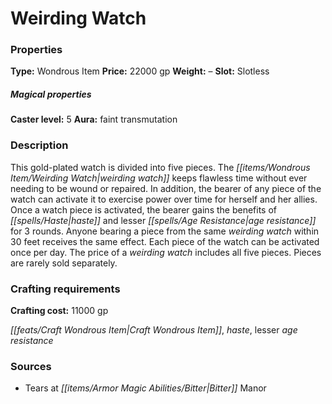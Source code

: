 ﻿---
Title: "Weirding Watch"
Type: "Wondrous Item"
Price: "22000 gp"
Weight: "–"
Slot: "Slotless"
Caster level: "5"
Aura: "faint transmutation"
Description: |
  "This gold-plated watch is divided into five pieces. The _weirding watch_ keeps flawless time without ever needing to be wound or repaired. In addition, the bearer of any piece of the watch can activate it to exercise power over time for herself and her allies. Once a watch piece is activated, the bearer gains the benefits of _haste_ and _lesser age resistance_ for 3 rounds. Anyone bearing a piece from the same _weirding watch_ within 30 feet receives the same effect. Each piece of the watch can be activated once per day. The price of a _weirding watch_ includes all five pieces. Pieces are rarely sold separately."
Crafting cost: "11000 gp"
Sources: "['Tears at Bitter Manor']"
---

# Weirding Watch

### Properties

**Type:** Wondrous Item **Price:** 22000 gp **Weight:** – **Slot:** Slotless

##### Magical properties

**Caster level:** 5 **Aura:** faint transmutation

### Description

This gold-plated watch is divided into five pieces. The _[[items/Wondrous Item/Weirding Watch|weirding watch]]_ keeps flawless time without ever needing to be wound or repaired. In addition, the bearer of any piece of the watch can activate it to exercise power over time for herself and her allies. Once a watch piece is activated, the bearer gains the benefits of _[[spells/Haste|haste]]_ and lesser _[[spells/Age Resistance|age resistance]]_ for 3 rounds. Anyone bearing a piece from the same _weirding watch_ within 30 feet receives the same effect. Each piece of the watch can be activated once per day. The price of a _weirding watch_ includes all five pieces. Pieces are rarely sold separately.

### Crafting requirements

**Crafting cost:** 11000 gp

_[[feats/Craft Wondrous Item|Craft Wondrous Item]]_, _haste_, lesser _age resistance_

### Sources

* Tears at _[[items/Armor Magic Abilities/Bitter|Bitter]]_ Manor